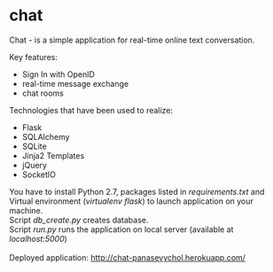 chat
====
Chat - is a simple application for real-time online text conversation.

Key features:
- Sign In with OpenID
- real-time message exchange
- chat rooms

Technologies that have been used to realize:
- Flask
- SQLAlchemy
- SQLite
- Jinja2 Templates
- jQuery
- SocketIO

You have to install Python 2.7, packages listed in <i>requirements.txt</i> and Virtual environment (<i>virtualenv flask</i>) to launch application on your machine.<br>
Script <i>db_create.py</i> creates database.<br>
Script <i>run.py</i> runs the application on local server (available at <i>localhost:5000</i>)<br><br>
Deployed application: http://chat-panasevychol.herokuapp.com/

